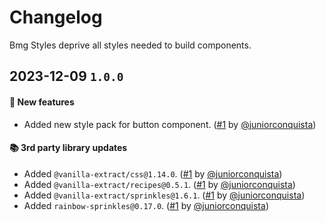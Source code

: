 # Changelog

Bmg Styles deprive all styles needed to build components.

## 2023-12-09 `1.0.0`

#### 🎉 New features

- Added new style pack for button component. ([#1](https://github.com/juniorconquista/boilerplate-design-system/pull/#1) by [@juniorconquista](https://github.com/juniorconquista))

#### 📚 3rd party library updates

- Added `@vanilla-extract/css@1.14.0`. ([#1](https://github.com/juniorconquista/boilerplate-design-system/pull/#1) by [@juniorconquista](https://github.com/juniorconquista))
- Added `@vanilla-extract/recipes@0.5.1`. ([#1](https://github.com/juniorconquista/boilerplate-design-system/pull/#1) by [@juniorconquista](https://github.com/juniorconquista))
- Added `@vanilla-extract/sprinkles@1.6.1`. ([#1](https://github.com/juniorconquista/boilerplate-design-system/pull/#1) by [@juniorconquista](https://github.com/juniorconquista))
- Added `rainbow-sprinkles@0.17.0`. ([#1](https://github.com/juniorconquista/boilerplate-design-system/pull/#1) by [@juniorconquista](https://github.com/juniorconquista))

<!-- #### 🛠 Breaking changes -->

<!-- #### 📚 3rd party library updates -->

<!-- #### 🎉 New features -->

<!-- #### 🐛 Bug fixes -->

<!-- #### 💡 Others -->

<!-- #### ⚠️ Notices -->
